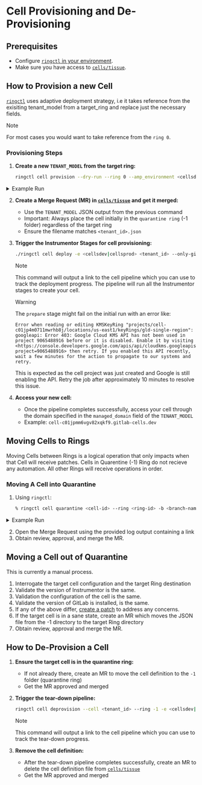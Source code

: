 # Cell Provisioning and De-Provisioning

## Prerequisites

- Configure [`ringctl` in your environment](https://gitlab.com/gitlab-com/gl-infra/ringctl#preparing-your-environment).
- Make sure you have access to [`cells/tissue`](https://ops.gitlab.net/gitlab-com/gl-infra/cells/tissue/).

## How to Provision a new Cell

[`ringctl`](https://gitlab.com/gitlab-com/gl-infra/ringctl) uses adaptive deployment strategy, i.e it takes reference from the exisiting tenant_model from a target_ring and replace just the necessary fields.

> [!note]
> For most cases you would want to take reference from the `ring 0`.

### Provisioning Steps

1. **Create a new `TENANT_MODEL` from the target ring:**

   ```bash
   ringctl cell provision --dry-run --ring 0 --amp_environment <cellsdev|cellsprod> --cell_id <cell_id>
   ```

  <details>
  <summary> Example Run </summary>

  ```bash
  ringctl cell provision --dry-run --ring 0 --amp_environment cellsdev --cell_id 134
  ```

  ```bash
  [DRY-RUN] CreateCommit - action: create - path: rings/cellsdev/-1/c01jpmm6vgv82xqkf9.json
  {
    "$schema": "https://gitlab-com.gitlab.io/gl-infra/gitlab-dedicated/tenant-model-schema/v1.62.0/tenant-model.json",
    "amp_gcp_project_id": "amp-b6f1",
    "audit_logging": false,
    "aws_account_id": "211125640907",
    "backup_region": "eu-west1",
    "byod": {
      "instance": "staging.gitlab.com"
    },
    "cells": {
      "cell_id": 134
    },
    "cloud_provider": "gcp",
    "cloudflare_waf": {
      "enabled": true,
      "migration_stage": "COMPLETE",
      "proxied": "NOT_PROXIED"
    },
    "dns_aws_account_id": "211125640907",
    "external_smtp_parameters": {
      "authentication": "login",
      "domain": "mg.staging.gitlab.com",
      "from": "gitlab@mg.gitlab.com",
      "host": "smtp.mailgun.org",
      "pool": true,
      "port": 2525,
      "reply": "noreply@staging.gitlab.com",
      "starttls": true,
      "tls": false,
      "username": "postmaster@mg.staging.gitlab.com"
    },
    "gcp_oidc_audience": "//iam.googleapis.com/projects/1002415312824/locations/global/workloadIdentityPools/gitlab-pool-oidc-amp-1290/providers/gitlab-jwt-amp-1290",
    "gcp_onboarding_state_region": "us-east1",
    "gcp_project_id": "cell-c01jpmm6vgv82xqkf9",
    "gitlab_version": "17.7.0",
    "instrumentor_version": "v16.620.1",
    "internal_reference": "cell-c01jpmm6vgv82xqkf9",
    "managed_domain": "cell-c01jpmm6vgv82xqkf9.gitlab-cells.dev",
    "perform_qa": true,
    "prerelease_version": "17.10.202503180906-6a387d336a7.c1c3e017782",
    "primary_region": "us-east1",
    "reference_architecture": "ra3k_v3",
    "reference_architecture_overlays": [],
    "sandbox_account": false,
    "service_account_impersonation_members": [],
    "site_regions": [
      "us-east1"
    ],
    "tenant_id": "c01jpmm6vgv82xqkf9",
    "use_gar_for_prerelease_image": true
  }
  ```

  </details>

2. **Create a Merge Request (MR) in [`cells/tissue`](https://ops.gitlab.net/gitlab-com/gl-infra/cells/tissue/) and get it merged:**
   - Use the `TENANT_MODEL` JSON output from the previous command
   - Important: Always place the cell initially in the `quarantine ring` (-1 folder) regardless of the target ring
   - Ensure the filename matches `<tenant_id>.json`

3. **Trigger the Instrumentor Stages for cell provisioning:**

   ```bash
   ./ringctl cell deploy -e <cellsdev|cellsprod> <tenant_id> --only-gitlab-upgrade=false
   ```

   > [!note]
   > This command will output a link to the cell pipeline which you can use to track the deployment progress.
   > The pipeline will run all the Instrumentor stages to create your cell.

   > [!warning]
   > The `prepare` stage might fail on the initial run with an error like:
   >
   > ```
   > Error when reading or editing KMSKeyRing "projects/cell-c01jp4m0711mwrhb8j/locations/us-east1/keyRings/gld-single-region": googleapi: Error 403: Google Cloud KMS API has not been used in project 9065488916 before or it is disabled. Enable it by visiting <https://console.developers.google.com/apis/api/cloudkms.googleapis.com/overview?project=9065488916> then retry. If you enabled this API recently, wait a few minutes for the action to propagate to our systems and retry.
   > ```
   >
   > This is expected as the cell project was just created and Google is still enabling the API.
   > Retry the job after approximately 10 minutes to resolve this issue.

4. **Access your new cell:**
   - Once the pipeline completes successfully, access your cell through the domain specified in the `managed_domain` field of the `TENANT_MODEL`
   - Example: `cell-c01jpmm6vgv82xqkf9.gitlab-cells.dev`

## Moving Cells to Rings

Moving Cells between Rings is a logical operation that only impacts when that Cell will receive patches.
Cells in Quarentine (-1) Ring do not recieve any automation.
All other Rings will receive operations in order.

### Moving A Cell into Quarantine

1. Using `ringctl`:

   ```bash
   % ringctl cell quarantine <cell-id> --ring <ring-id> -b <branch-name>
   ```

  <details>
  <summary> Example Run </summary>

  ```bash
  % ringctl cell quarantine c01j2t2v563b55mswz --ring 0 -b jts/test
  time=2025-04-01T15:49:04.424-04:00 level=WARN msg="DELIVERY_METRICS_URL or DELIVERY_METRICS_TOKEN not set, disabling metrics" DELIVERY_METRICS_URL=""
  time=2025-04-01T15:49:04.424-04:00 level=WARN msg="using default text icons; please select your preferred set of icons and store the value in the ringctl.yml file"
  time=2025-04-01T15:49:04.530-04:00 level=INFO msg="tissue client initialized" instance=https://ops.gitlab.net branch=jts/test dry_run=false amp=cellsdev project=gitlab-com/gl-infra/cells/tissue version=dev-g92b52bf-dirty local=false
  time=2025-04-01T15:49:04.864-04:00 level=WARN msg="branch not found, searching in default branch" branch=jts/test default_branch=main
  New branch: jts/test
  You can open a merge request visiting
        https://ops.gitlab.net/gitlab-com/gl-infra/cells/tissue/-/merge_requests/new?merge_request%5Bsource_branch%5D=jts%2Ftest
  time=2025-04-01T15:49:06.670-04:00 level=INFO msg="cell operation" ring=-1 amp=cellsdev action=move url=https://ops.gitlab.net/gitlab-com/gl-infra/cells/tissue/-/commit/6ac6e3fca1b34cbc1022c966e4f7a2028bf5899e
  time=2025-04-01T15:49:06.671-04:00 level=INFO msg="Successfully quarantined cell" cell_id=c01j2t2v563b55mswz
  ```

  </details>

2. Open the Merge Request using the provided log output containing a link
3. Obtain review, approval, and merge the MR.

## Moving a Cell out of Quarantine

This is currently a manual process.

1. Interrogate the target cell configuration and the target Ring destination
2. Validate the version of Instrumentor is the same.
3. Validation the configuration of the cell is the same.
3. Validate the version of GitLab is installed, is the same.
5. If any of the above differ, [create a patch](./patching.md) to address any concerns.
6. If the target cell is in a sane state, create an MR which moves the JSON file from the -1 directory to the target Ring directory
7. Obtain review, approval and merge the MR.

## How to De-Provision a Cell

1. **Ensure the target cell is in the quarantine ring:**
   - If not already there, create an MR to move the cell definition to the `-1` folder (quarantine ring)
   - Get the MR approved and merged

2. **Trigger the tear-down pipeline:**

   ```bash
   ringctl cell deprovision --cell <tenant_id> --ring -1 -e <cellsdev|cellsprod>
   ```

   > [!note]
   > This command will output a link to the cell pipeline which you can use to track the tear-down progress.

3. **Remove the cell definition:**
   - After the tear-down pipeline completes successfully, create an MR to delete the cell definition file from [`cells/tissue`](https://ops.gitlab.net/gitlab-com/gl-infra/cells/tissue/)
   - Get the MR approved and merged
